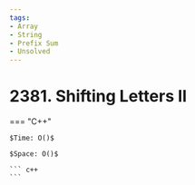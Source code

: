 ```yaml
---
tags:
- Array
- String
- Prefix Sum
- Unsolved
---
```



# 2381. Shifting Letters II

=== "C++"

    $Time: O()$

    $Space: O()$

    ``` c++
    ```